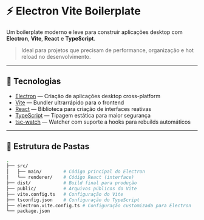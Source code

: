 # ⚡ Electron Vite Boilerplate

Um boilerplate moderno e leve para construir aplicações desktop com **Electron**, **Vite**, **React** e **TypeScript**.

> Ideal para projetos que precisam de performance, organização e hot reload no desenvolvimento.

---

## 🚀 Tecnologias

- [Electron](https://www.electronjs.org/) — Criação de aplicações desktop cross-platform
- [Vite](https://vitejs.dev/) — Bundler ultrarrápido para o frontend
- [React](https://react.dev/) — Biblioteca para criação de interfaces reativas
- [TypeScript](https://www.typescriptlang.org/) — Tipagem estática para maior segurança
- [tsc-watch](https://github.com/gilamran/tsc-watch) — Watcher com suporte a hooks para rebuilds automáticos

---

## 📁 Estrutura de Pastas

```bash
.
├── src/
│   ├── main/        # Código principal do Electron
│   └── renderer/    # Código React (interface)
├── dist/            # Build final para produção
├── public/          # Arquivos públicos do Vite
├── vite.config.ts   # Configuração do Vite
├── tsconfig.json    # Configuração do TypeScript
├── electron.vite.config.ts # Configuração customizada para Electron
└── package.json
